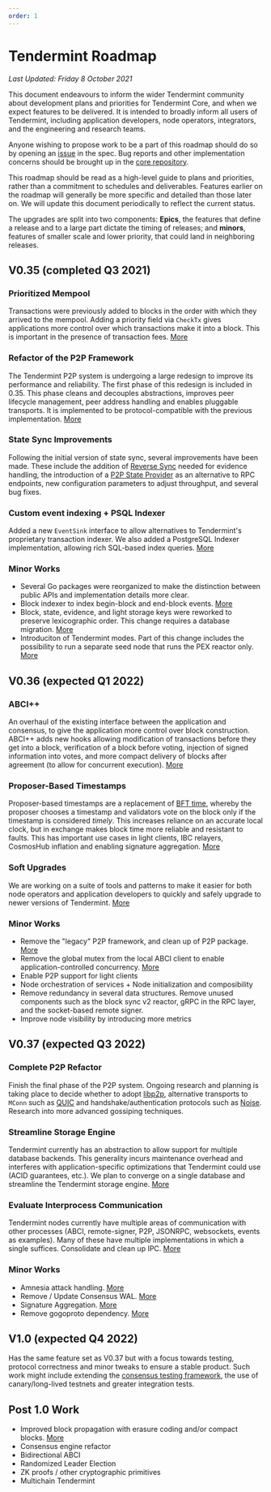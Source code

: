 ```yaml
---
order: 1
---
```


# Tendermint Roadmap

*Last Updated: Friday 8 October 2021*

This document endeavours to inform the wider Tendermint community about development plans and priorities for Tendermint Core, and when we expect features to be delivered. It is intended to broadly inform all users of Tendermint, including application developers, node operators, integrators, and the engineering and research teams.

Anyone wishing to propose work to be a part of this roadmap should do so by opening an [issue](https://github.com/tendermint/spec/issues/new/choose) in the spec. Bug reports and other implementation concerns should be brought up in the [core repository](https://github.com/tendermint/tendermint).

This roadmap should be read as a high-level guide to plans and priorities, rather than a commitment to schedules and deliverables. Features earlier on the roadmap will generally be more specific and detailed than those later on. We will update this document periodically to reflect the current status.

The upgrades are split into two components: **Epics**, the features that define a release and to a large part dictate the timing of releases; and **minors**, features of smaller scale and lower priority, that could land in neighboring releases.

## V0.35 (completed Q3 2021)

### Prioritized Mempool

Transactions were previously added to blocks in the order with which they arrived to the mempool. Adding a priority field via `CheckTx` gives applications more control over which transactions make it into a block. This is important in the presence of transaction fees. [More](https://github.com/tendermint/tendermint/blob/v0.35.x/docs/architecture/adr-067-mempool-refactor.md)

### Refactor of the P2P Framework

The Tendermint P2P system is undergoing a large redesign to improve its performance and reliability. The first phase of this redesign is included in 0.35. This phase cleans and decouples abstractions, improves peer lifecycle management, peer address handling and enables pluggable transports. It is implemented to be protocol-compatible with the previous implementation. [More](https://github.com/tendermint/tendermint/blob/v0.35.x/docs/architecture/adr-062-p2p-architecture.md)

### State Sync Improvements

Following the initial version of state sync, several improvements have been made. These include the addition of [Reverse Sync](https://github.com/tendermint/tendermint/blob/v0.35.x/docs/architecture/adr-068-reverse-sync.md) needed for evidence handling, the introduction of a [P2P State Provider](https://github.com/tendermint/tendermint/pull/6807) as an alternative to RPC endpoints, new configuration parameters to adjust throughput, and several bug fixes.

### Custom event indexing + PSQL Indexer

Added a new `EventSink` interface to allow alternatives to Tendermint's proprietary transaction indexer. We also added a PostgreSQL Indexer implementation, allowing rich SQL-based index queries. [More](https://github.com/tendermint/tendermint/blob/v0.35.x/docs/architecture/adr-065-custom-event-indexing.md)

### Minor Works

- Several Go packages were reorganized to make the distinction between public APIs and implementation details more clear.
- Block indexer to index begin-block and end-block events. [More](https://github.com/tendermint/tendermint/pull/6226)
- Block, state, evidence, and light storage keys were reworked to preserve lexicographic order. This change requires a database migration. [More](https://github.com/tendermint/tendermint/pull/5771)
- Introduciton of Tendermint modes. Part of this change includes the possibility to run a separate seed node that runs the PEX reactor only. [More](https://github.com/tendermint/tendermint/blob/v0.35.x/docs/architecture/adr-052-tendermint-mode.md)

## V0.36 (expected Q1 2022)

### ABCI++

An overhaul of the existing interface between the application and consensus, to give the application more control over block construction. ABCI++ adds new hooks allowing modification of transactions before they get into a block, verification of a block before voting, injection of signed information into votes, and more compact delivery of blocks after agreement (to allow for concurrent execution). [More](https://github.com/tendermint/spec/blob/master/rfc/004-abci%2B%2B.md)

### Proposer-Based Timestamps

Proposer-based timestamps are a replacement of [BFT time](https://docs.tendermint.com/master/spec/consensus/bft-time.html), whereby the proposer chooses a timestamp and validators vote on the block only if the timestamp is considered *timely*. This increases reliance on an accurate local clock, but in exchange makes block time more reliable and resistant to faults. This has important use cases in light clients, IBC relayers, CosmosHub inflation and enabling signature aggregation. [More](https://github.com/tendermint/tendermint/blob/master/docs/architecture/adr-071-proposer-based-timestamps.md)

### Soft Upgrades

We are working on a suite of tools and patterns to make it easier for both node operators and application developers to quickly and safely upgrade to newer versions of Tendermint. [More](https://github.com/tendermint/spec/pull/222)

### Minor Works

- Remove the "legacy" P2P framework, and clean up of P2P package. [More](https://github.com/tendermint/tendermint/issues/5670)
- Remove the global mutex from the local ABCI client to enable application-controlled concurrency. [More](https://github.com/tendermint/tendermint/issues/7073)
- Enable P2P support for light clients
- Node orchestration of services + Node initialization and composibility
- Remove redundancy in several data structures. Remove unused components such as the block sync v2 reactor, gRPC in the RPC layer, and the socket-based remote signer.
- Improve node visibility by introducing more metrics

## V0.37 (expected Q3 2022)

### Complete P2P Refactor

Finish the final phase of the P2P system. Ongoing research and planning is taking place to decide whether to adopt [libp2p](https://libp2p.io/), alternative transports to `MConn` such as [QUIC](https://en.wikipedia.org/wiki/QUIC) and handshake/authentication protocols such as [Noise](https://noiseprotocol.org/). Research into more advanced gossiping techniques.

### Streamline Storage Engine

Tendermint currently has an abstraction to allow support for multiple database backends. This generality incurs maintenance overhead and interferes with application-specific optimizations that Tendermint could use (ACID guarantees, etc.). We plan to converge on a single database and streamline the Tendermint storage engine. [More](https://github.com/tendermint/tendermint/pull/6897)

### Evaluate Interprocess Communication

Tendermint nodes currently have multiple areas of communication with other processes (ABCI, remote-signer, P2P, JSONRPC, websockets, events as examples). Many of these have multiple implementations in which a single suffices. Consolidate and clean up IPC. [More](https://github.com/tendermint/tendermint/blob/v0.35.x/docs/rfc/rfc-002-ipc-ecosystem.md)

### Minor Works

- Amnesia attack handling. [More](https://github.com/tendermint/tendermint/issues/5270)
- Remove / Update Consensus WAL. [More](https://github.com/tendermint/tendermint/issues/6397)
- Signature Aggregation. [More](https://github.com/tendermint/tendermint/issues/1319)
- Remove gogoproto dependency. [More](https://github.com/tendermint/tendermint/issues/5446)

## V1.0 (expected Q4 2022)

Has the same feature set as V0.37 but with a focus towards testing, protocol correctness and minor tweaks to ensure a stable product. Such work might include extending the [consensus testing framework](https://github.com/tendermint/tendermint/issues/5920), the use of canary/long-lived testnets and greater integration tests.

## Post 1.0 Work

- Improved block propagation with erasure coding and/or compact blocks. [More](https://github.com/tendermint/spec/issues/347)
- Consensus engine refactor
- Bidirectional ABCI
- Randomized Leader Election
- ZK proofs / other cryptographic primitives
- Multichain Tendermint
